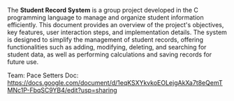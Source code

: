 The **Student Record System** is a group project developed in the C programming language to manage and organize student information efficiently. This document provides an overview of the project's objectives, key features, user interaction steps, and implementation details. The system is designed to simplify the management of student records, offering functionalities such as adding, modifying, deleting, and searching for student data, as well as performing calculations and saving records for future use.

Team: Pace Setters
Doc: https://docs.google.com/document/d/1eqKSXYkvkoEOLejgAkXa7t8eQemTMNc1P-FbqSC9YB4/edit?usp=sharing
